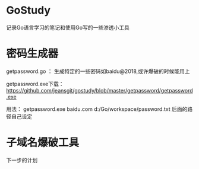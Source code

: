 # GoStudy


记录Go语言学习的笔记和使用Go写的一些渗透小工具

# 密码生成器
getpassword.go ： 生成特定的一些密码如baidu@2018,或许爆破的时候能用上

getpassword.exe下载： https://github.com/jeansgit/gostudy/blob/master/getpassword/getpassword.exe 

用法： getpassword.exe baidu.com d:/Go/workspace/password.txt  后面的路径自己设定


# 子域名爆破工具

下一步的计划
